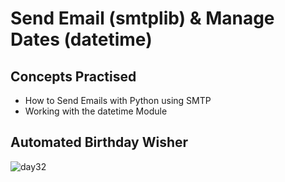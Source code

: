 # Send Email (smtplib) & Manage Dates (datetime)
## Concepts Practised
- How to Send Emails with Python using SMTP
- Working with the datetime Module
## Automated Birthday Wisher
![day32](https://user-images.githubusercontent.com/98851253/155895378-f5e03b78-e2f9-4d3c-846e-f5ecdb43a259.gif)
